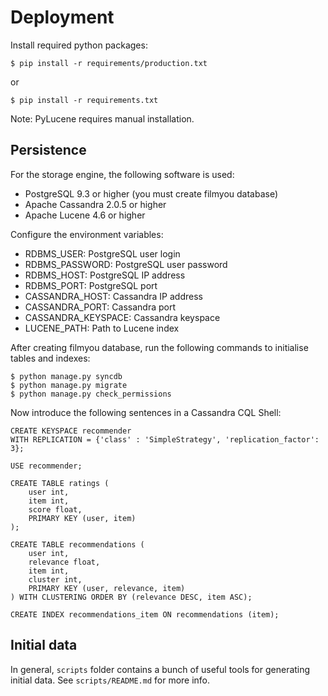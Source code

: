 Deployment
==========

Install required python packages:

```
$ pip install -r requirements/production.txt
```

or

```
$ pip install -r requirements.txt
```

Note: PyLucene requires manual installation.

Persistence
-----------

For the storage engine, the following software is used:
- PostgreSQL 9.3 or higher (you must create filmyou database)
- Apache Cassandra 2.0.5 or higher
- Apache Lucene 4.6 or higher

Configure the environment variables:
- RDBMS_USER: PostgreSQL user login
- RDBMS_PASSWORD: PostgreSQL user password
- RDBMS_HOST: PostgreSQL IP address
- RDBMS_PORT: PostgreSQL port
- CASSANDRA_HOST: Cassandra IP address
- CASSANDRA_PORT: Cassandra port
- CASSANDRA_KEYSPACE: Cassandra keyspace
- LUCENE_PATH: Path to Lucene index

After creating filmyou database, run the following commands to initialise tables and indexes:

```
$ python manage.py syncdb
$ python manage.py migrate
$ python manage.py check_permissions
```

Now introduce the following sentences in a Cassandra CQL Shell:

```
CREATE KEYSPACE recommender
WITH REPLICATION = {'class' : 'SimpleStrategy', 'replication_factor': 3};

USE recommender;

CREATE TABLE ratings (
    user int,
    item int,
    score float,
    PRIMARY KEY (user, item)
);

CREATE TABLE recommendations (
    user int,
    relevance float,
    item int,
    cluster int,
    PRIMARY KEY (user, relevance, item)
) WITH CLUSTERING ORDER BY (relevance DESC, item ASC);

CREATE INDEX recommendations_item ON recommendations (item);
```

Initial data
------------

In general, `scripts` folder contains a bunch of useful tools for generating initial data. See `scripts/README.md` for more info.


